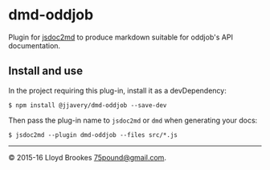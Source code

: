# dmd-oddjob
Plugin for [jsdoc2md](https://github.com/jsdoc2md/jsdoc-to-markdown) to produce markdown suitable for oddjob's API documentation.

## Install and use
In the project requiring this plug-in, install it as a devDependency:
```
$ npm install @jjavery/dmd-oddjob --save-dev
```

Then pass the plug-in name to `jsdoc2md` or `dmd` when generating your docs:
```
$ jsdoc2md --plugin dmd-oddjob --files src/*.js
```

* * *

&copy; 2015-16 Lloyd Brookes <75pound@gmail.com>.
